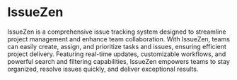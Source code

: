 # IssueZen
IssueZen is a comprehensive issue tracking system designed to streamline project management and enhance team collaboration. With IssueZen, teams can easily create, assign, and prioritize tasks and issues, ensuring efficient project delivery. Featuring real-time updates, customizable workflows, and powerful search and filtering capabilities, IssueZen empowers teams to stay organized, resolve issues quickly, and deliver exceptional results.
